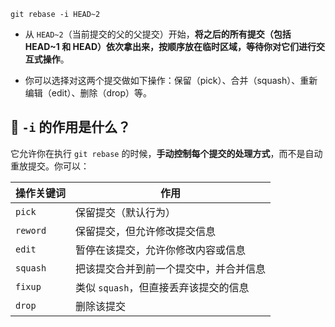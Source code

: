 ```
git rebase -i HEAD~2
```
- 从 `HEAD~2`（当前提交的父的父提交）开始，**将之后的所有提交（包括 HEAD~1 和 HEAD）依次拿出来，按顺序放在临时区域，等待你对它们进行交互式操作**。
    
- 你可以选择对这两个提交做如下操作：保留（pick）、合并（squash）、重新编辑（edit）、删除（drop）等。

## 🎯 `-i` 的作用是什么？

它允许你在执行 `git rebase` 的时候，**手动控制每个提交的处理方式**，而不是自动重放提交。你可以：

|操作关键词|作用|
|---|---|
|`pick`|保留提交（默认行为）|
|`reword`|保留提交，但允许修改提交信息|
|`edit`|暂停在该提交，允许你修改内容或信息|
|`squash`|把该提交合并到前一个提交中，并合并信息|
|`fixup`|类似 `squash`，但直接丢弃该提交的信息|
|`drop`|删除该提交|
